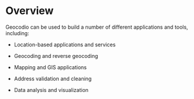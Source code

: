 # Overview

Geocodio can be used to build a number of different applications and tools, including:

- Location-based applications and services

- Geocoding and reverse geocoding

- Mapping and GIS applications

- Address validation and cleaning

- Data analysis and visualization

